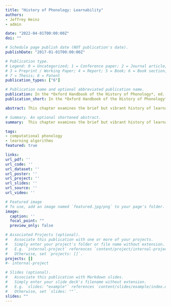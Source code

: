 ```yaml
---
title: "History of Phonology: Learnability"
authors:
- Jeffrey Heinz
- admin

date: "2022-04-01T00:00:00Z"
doi: ""

# Schedule page publish date (NOT publication's date).
publishDate: "2017-01-01T00:00:00Z"

# Publication type.
# Legend: 0 = Uncategorized; 1 = Conference paper; 2 = Journal article;
# 3 = Preprint / Working Paper; 4 = Report; 5 = Book; 6 = Book section;
# 7 = Thesis; 8 = Patent
publication_types: ["6"]

# Publication name and optional abbreviated publication name.
publication: In the *Oxford Handbook of the History of Phonology*, ed.  Elan Dresher and Harry van der Hulst, chapter 32. Oxford University Presss
publication_short: In the *Oxford Handbook of the History of Phonology*

abstract: This chapter examines the brief but vibrant history of learnability in phonology. We trace the question of learnability back to the foundational crises in mathematics and computer science, through the synthesis of these fields with linguistics, and onward to the foundational problems of language, and phonological, learning. We observe this history is mostly one-sided, with many ideas from learning imported to phonology, but rarely the converse. We finish by discussing several overarching tensions pervading this field, signaling rapid change and many flowering prospects.

# Summary. An optional shortened abstract.
summary:  This chapter examines the brief but vibrant history of learnability in phonology.

tags:
- computational phonology
- learning algorithms
featured: true

links:
url_pdf: ''
url_code: ''
url_dataset: ''
url_poster: ''
url_project: ''
url_slides: ''
url_source: ''
url_video: ''

# Featured image
# To use, add an image named `featured.jpg/png` to your page's folder.
image:
  caption: ''
  focal_point: ""
  preview_only: false

# Associated Projects (optional).
#   Associate this publication with one or more of your projects.
#   Simply enter your project's folder or file name without extension.
#   E.g. `internal-project` references `content/project/internal-project/index.md`.
#   Otherwise, set `projects: []`.
projects: []
#- internal-project

# Slides (optional).
#   Associate this publication with Markdown slides.
#   Simply enter your slide deck's filename without extension.
#   E.g. `slides: "example"` references `content/slides/example/index.md`.
#   Otherwise, set `slides: ""`.
slides: ""
---
```

